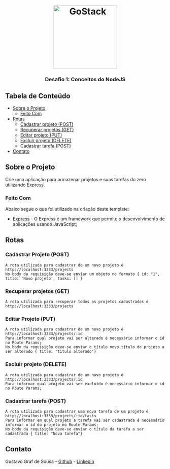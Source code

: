 
<h1 align="center">
    <img alt="GoStack" src="https://rocketseat-cdn.s3-sa-east-1.amazonaws.com/bootcamp-header.png" width="200px" />
</h1>

<h3 align="center">
  Desafio 1: Conceitos do NodeJS
</h3>

<!-- TABLE OF CONTENTS -->

## Tabela de Conteúdo

- [Sobre o Projeto](#sobre-o-projeto)
  - [Feito Com](#feito-com)
- [Rotas](#Rotas)
	- [Cadastrar projeto (POST)](#cadastrar-projetos)
	- [Recuperar projetos (GET)](#recuperar-projeto)
	- [Editar projeto (PUT)](#editar-projetos)
	- [Excluir projeto (DELETE)](#excluir-projeto)
	- [Cadastrar tarefa (POST)](#cadastrar-tarefa)
- [Contato](#contato)

<!-- ABOUT THE PROJECT -->

## Sobre o Projeto

Crie uma aplicação para armazenar projetos e suas tarefas do zero utilizando [Express](https://expressjs.com/pt-br/).

### Feito Com

Abaixo segue o que foi utilizado na criação deste template:

- [Express](https://expressjs.com/pt-br/) - O Express é um framework que permite o desenvolvimento de aplicações usando JavaScript;

## Rotas

### Cadastrar Projeto (POST)
	A rota utilizada para cadastrar de um novo projeto é http://localhost:3333/projects
	No body da requisição deve-se enviar um objeto no formato { id: "1", title: 'Novo projeto', tasks: [] }

### Recuperar projetos (GET)
	A rota utilizada para recuperar todos os projetos cadastrados é http://localhost:3333/projects

### Editar Projeto (PUT)
	A rota utilizada para cadastrar de um novo projeto é http://localhost:3333/projects/:id
	Para informar qual projeto vai ser alterado é necessário informar o id no Route Params;
	No body da requisição deve-se enviar o título novo título do projeto a ser alterado { title: 'titulo alterado'}

### Excluir projeto (DELETE)
	A rota utilizada para cadastrar de um novo projeto é http://localhost:3333/projects/:id
	Para informar qual projeto vai ser excluído é necessário informar o id no Route Params;

### Cadastrar tarefa (POST)
	A rota utilizada para cadastrar uma nova tarefa de um projeto é http://localhost:3333/projects/:id/tasks
	Para informar em qual projeto a tarefa vai ser cadastrada é necessário informar o id do projeto no Route Params;
	No body da requisição deve-se enviar o título da tarefa a ser cadastrada { title: "Nova tarefa"}

## Contato

Gustavo Graf de Sousa - [Github](https://github.com/grafsousa) - [Linkedin](https://www.linkedin.com/in/grafsousa/)